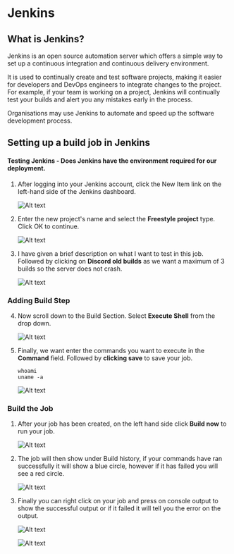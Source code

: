 
# Jenkins

## What is Jenkins? 

Jenkins is an open source automation server which offers a simple way to set up a continuous integration and continuous delivery environment.
<br>

It is used to continually create and test software projects, making it easier for developers and DevOps engineers to integrate changes to the project. For example, if your team is working on a project, Jenkins will continually test your builds and alert you any mistakes early in the process.
<br>

Organisations may use Jenkins to automate and speed up the software development process.


## Setting up a build job in Jenkins 

#### Testing Jenkins - Does Jenkins have the environment required for our deployment.

1) After logging into your Jenkins account, click the New Item link on the left-hand side of the Jenkins dashboard.
   
   ![Alt text](images/new_item.png)

2)  Enter the new project's name and select the **Freestyle project** type. Click OK to continue.

    ![Alt text](images/project_type.png)

3) I have given a brief description on what I want to test in this job. Followed by clicking on **Discord old builds** as we want a maximum of 3 builds so the server does not crash. 
   
   ![Alt text](images/general.png)

### Adding Build Step 

4) Now scroll down to the Build Section. Select **Execute Shell** from the drop down. 
   
   ![Alt text](images/execute_shell.png)   

5) Finally, we want enter the commands you want to execute in the **Command** field. Followed by **clicking save** to save your job.  

   ```
   whoami 
   uname -a 

   ```

      ![Alt text](images/commands.png)


### Build the Job

1) After your job has been created, on the left hand side click **Build now** to run your job. 

   ![Alt text](images/build_now.png)

2) The job will then show under Build history, if your commands have ran successfully it will show a blue circle, however if it has failed you will see a red circle. 
   
   ![Alt text](images/build.png)

3) Finally you can right click on your job and press on console output to show the successful output or if it failed it will tell you the error on the output. 
   
   ![Alt text](images/output_consolee.png)


   ![Alt text](images/output_message.png)